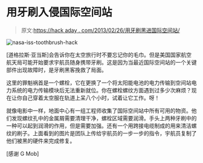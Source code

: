 # 用牙刷入侵国际空间站

> 原文:[https://hack aday . com/2013/02/26/用牙刷黑进国际空间站/](https://hackaday.com/2013/02/26/hacking-the-international-space-station-with-a-toothbrush/)

![nasa-iss-toothbrush-hack](../Images/09d60765b62d44ad076072ee7ce14449.png)

[道格拉斯·亚当斯]会告诉你在太空旅行时不要忘记你的毛巾。但是美国国家航空航天局可能开始要求宇航员随身携带牙刷。这是因为当最近国际空间站的一个关键部件出现故障时，是牙刷黑客挽救了局面。

这里的罪魁祸首是一个螺栓，它在更换了一个将太阳能电池的电力传输到空间站电力系统的电力传输模块后无法重新就位。你在螺栓螺纹方面遇到过多少次麻烦？现在让你自己穿着太空服在轨道上呆八个小时，试着让它工作。呀！

就像电影中一样，地面中心有一组工程师收集了国际空间站中所有可用的物资。他们发现螺纹孔中的金属屑需要清理干净，螺栓区域需要润滑。手头上两种牙刷中的一种可以起到润滑的作用，但是需要加强。还有一个用跨接电缆制成的用来清洁螺纹的刷子。上面看到的图片是团队上传给宇航员的一步一步的指令，宇航员复制了他们被黑的硬件来完成修复。

[感谢 G Mob]